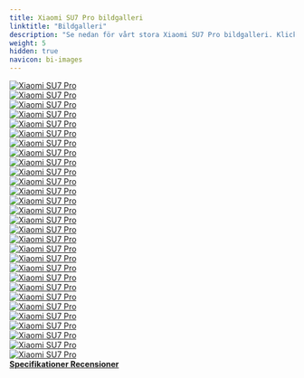 ```yaml
---
title: Xiaomi SU7 Pro bildgalleri
linktitle: "Bildgalleri"
description: "Se nedan för vårt stora Xiaomi SU7 Pro bildgalleri. Klicka på bilderna för högupplösta versioner."
weight: 5
hidden: true
navicon: bi-images
---
```

<!-- markdownlint-disable MD033 -->
<div class="row" id ="my-gallery">
	<div class="pswp-grid-item col-6 col-md-4">
		<a href="https://media.evkx.net/multimedia/models/xiaomi/su7/su7_pro/exterior_1.jpg"
data-pswp-src="https://media.evkx.net/multimedia/models/xiaomi/su7/su7_pro/exterior_1.jpg"
data-pswp-width="2880"
data-pswp-height="2160" 
target="_blank">
			<img src="https://media.evkx.net/multimedia/models/xiaomi/su7/su7_pro/exterior_1_xst.jpg" alt="Xiaomi SU7 Pro" class="img-fluid " />
		</a>
	</div>
	<div class="pswp-grid-item col-6 col-md-4">
		<a href="https://media.evkx.net/multimedia/models/xiaomi/su7/su7_pro/exterior_10.jpg"
data-pswp-src="https://media.evkx.net/multimedia/models/xiaomi/su7/su7_pro/exterior_10.jpg"
data-pswp-width="3000"
data-pswp-height="1687" 
target="_blank">
			<img src="https://media.evkx.net/multimedia/models/xiaomi/su7/su7_pro/exterior_10_xst.jpg" alt="Xiaomi SU7 Pro" class="img-fluid " />
		</a>
	</div>
	<div class="pswp-grid-item col-6 col-md-4">
		<a href="https://media.evkx.net/multimedia/models/xiaomi/su7/su7_pro/exterior_11.jpg"
data-pswp-src="https://media.evkx.net/multimedia/models/xiaomi/su7/su7_pro/exterior_11.jpg"
data-pswp-width="1296"
data-pswp-height="1050" 
target="_blank">
			<img src="https://media.evkx.net/multimedia/models/xiaomi/su7/su7_pro/exterior_11_xst.jpg" alt="Xiaomi SU7 Pro" class="img-fluid " />
		</a>
	</div>
	<div class="pswp-grid-item col-6 col-md-4">
		<a href="https://media.evkx.net/multimedia/models/xiaomi/su7/su7_pro/exterior_12.jpg"
data-pswp-src="https://media.evkx.net/multimedia/models/xiaomi/su7/su7_pro/exterior_12.jpg"
data-pswp-width="2880"
data-pswp-height="2160" 
target="_blank">
			<img src="https://media.evkx.net/multimedia/models/xiaomi/su7/su7_pro/exterior_12_xst.jpg" alt="Xiaomi SU7 Pro" class="img-fluid " />
		</a>
	</div>
	<div class="pswp-grid-item col-6 col-md-4">
		<a href="https://media.evkx.net/multimedia/models/xiaomi/su7/su7_pro/exterior_13.jpg"
data-pswp-src="https://media.evkx.net/multimedia/models/xiaomi/su7/su7_pro/exterior_13.jpg"
data-pswp-width="2560"
data-pswp-height="1500" 
target="_blank">
			<img src="https://media.evkx.net/multimedia/models/xiaomi/su7/su7_pro/exterior_13_xst.jpg" alt="Xiaomi SU7 Pro" class="img-fluid " />
		</a>
	</div>
	<div class="pswp-grid-item col-6 col-md-4">
		<a href="https://media.evkx.net/multimedia/models/xiaomi/su7/su7_pro/exterior_14.jpg"
data-pswp-src="https://media.evkx.net/multimedia/models/xiaomi/su7/su7_pro/exterior_14.jpg"
data-pswp-width="2560"
data-pswp-height="1390" 
target="_blank">
			<img src="https://media.evkx.net/multimedia/models/xiaomi/su7/su7_pro/exterior_14_xst.jpg" alt="Xiaomi SU7 Pro" class="img-fluid " />
		</a>
	</div>
	<div class="pswp-grid-item col-6 col-md-4">
		<a href="https://media.evkx.net/multimedia/models/xiaomi/su7/su7_pro/exterior_15.jpg"
data-pswp-src="https://media.evkx.net/multimedia/models/xiaomi/su7/su7_pro/exterior_15.jpg"
data-pswp-width="2880"
data-pswp-height="2171" 
target="_blank">
			<img src="https://media.evkx.net/multimedia/models/xiaomi/su7/su7_pro/exterior_15_xst.jpg" alt="Xiaomi SU7 Pro" class="img-fluid " />
		</a>
	</div>
	<div class="pswp-grid-item col-6 col-md-4">
		<a href="https://media.evkx.net/multimedia/models/xiaomi/su7/su7_pro/exterior_2.jpg"
data-pswp-src="https://media.evkx.net/multimedia/models/xiaomi/su7/su7_pro/exterior_2.jpg"
data-pswp-width="2880"
data-pswp-height="2160" 
target="_blank">
			<img src="https://media.evkx.net/multimedia/models/xiaomi/su7/su7_pro/exterior_2_xst.jpg" alt="Xiaomi SU7 Pro" class="img-fluid " />
		</a>
	</div>
	<div class="pswp-grid-item col-6 col-md-4">
		<a href="https://media.evkx.net/multimedia/models/xiaomi/su7/su7_pro/exterior_3.jpg"
data-pswp-src="https://media.evkx.net/multimedia/models/xiaomi/su7/su7_pro/exterior_3.jpg"
data-pswp-width="2880"
data-pswp-height="2160" 
target="_blank">
			<img src="https://media.evkx.net/multimedia/models/xiaomi/su7/su7_pro/exterior_3_xst.jpg" alt="Xiaomi SU7 Pro" class="img-fluid " />
		</a>
	</div>
	<div class="pswp-grid-item col-6 col-md-4">
		<a href="https://media.evkx.net/multimedia/models/xiaomi/su7/su7_pro/exterior_4.jpg"
data-pswp-src="https://media.evkx.net/multimedia/models/xiaomi/su7/su7_pro/exterior_4.jpg"
data-pswp-width="2880"
data-pswp-height="2160" 
target="_blank">
			<img src="https://media.evkx.net/multimedia/models/xiaomi/su7/su7_pro/exterior_4_xst.jpg" alt="Xiaomi SU7 Pro" class="img-fluid " />
		</a>
	</div>
	<div class="pswp-grid-item col-6 col-md-4">
		<a href="https://media.evkx.net/multimedia/models/xiaomi/su7/su7_pro/exterior_5.jpg"
data-pswp-src="https://media.evkx.net/multimedia/models/xiaomi/su7/su7_pro/exterior_5.jpg"
data-pswp-width="2880"
data-pswp-height="2160" 
target="_blank">
			<img src="https://media.evkx.net/multimedia/models/xiaomi/su7/su7_pro/exterior_5_xst.jpg" alt="Xiaomi SU7 Pro" class="img-fluid " />
		</a>
	</div>
	<div class="pswp-grid-item col-6 col-md-4">
		<a href="https://media.evkx.net/multimedia/models/xiaomi/su7/su7_pro/exterior_6.jpg"
data-pswp-src="https://media.evkx.net/multimedia/models/xiaomi/su7/su7_pro/exterior_6.jpg"
data-pswp-width="2880"
data-pswp-height="2160" 
target="_blank">
			<img src="https://media.evkx.net/multimedia/models/xiaomi/su7/su7_pro/exterior_6_xst.jpg" alt="Xiaomi SU7 Pro" class="img-fluid " />
		</a>
	</div>
	<div class="pswp-grid-item col-6 col-md-4">
		<a href="https://media.evkx.net/multimedia/models/xiaomi/su7/su7_pro/exterior_7.png"
data-pswp-src="https://media.evkx.net/multimedia/models/xiaomi/su7/su7_pro/exterior_7.png"
data-pswp-width="3000"
data-pswp-height="1687" 
target="_blank">
			<img src="https://media.evkx.net/multimedia/models/xiaomi/su7/su7_pro/exterior_7_xst.png" alt="Xiaomi SU7 Pro" class="img-fluid " />
		</a>
	</div>
	<div class="pswp-grid-item col-6 col-md-4">
		<a href="https://media.evkx.net/multimedia/models/xiaomi/su7/su7_pro/exterior_8.png"
data-pswp-src="https://media.evkx.net/multimedia/models/xiaomi/su7/su7_pro/exterior_8.png"
data-pswp-width="3000"
data-pswp-height="1687" 
target="_blank">
			<img src="https://media.evkx.net/multimedia/models/xiaomi/su7/su7_pro/exterior_8_xst.png" alt="Xiaomi SU7 Pro" class="img-fluid " />
		</a>
	</div>
	<div class="pswp-grid-item col-6 col-md-4">
		<a href="https://media.evkx.net/multimedia/models/xiaomi/su7/su7_pro/exterior_9.png"
data-pswp-src="https://media.evkx.net/multimedia/models/xiaomi/su7/su7_pro/exterior_9.png"
data-pswp-width="3000"
data-pswp-height="1687" 
target="_blank">
			<img src="https://media.evkx.net/multimedia/models/xiaomi/su7/su7_pro/exterior_9_xst.png" alt="Xiaomi SU7 Pro" class="img-fluid " />
		</a>
	</div>
	<div class="pswp-grid-item col-6 col-md-4">
		<a href="https://media.evkx.net/multimedia/models/xiaomi/su7/su7_pro/frontseats_1.jpg"
data-pswp-src="https://media.evkx.net/multimedia/models/xiaomi/su7/su7_pro/frontseats_1.jpg"
data-pswp-width="1760"
data-pswp-height="1000" 
target="_blank">
			<img src="https://media.evkx.net/multimedia/models/xiaomi/su7/su7_pro/frontseats_1_xst.jpg" alt="Xiaomi SU7 Pro" class="img-fluid " />
		</a>
	</div>
	<div class="pswp-grid-item col-6 col-md-4">
		<a href="https://media.evkx.net/multimedia/models/xiaomi/su7/su7_pro/frontseats_2.jpg"
data-pswp-src="https://media.evkx.net/multimedia/models/xiaomi/su7/su7_pro/frontseats_2.jpg"
data-pswp-width="1760"
data-pswp-height="1000" 
target="_blank">
			<img src="https://media.evkx.net/multimedia/models/xiaomi/su7/su7_pro/frontseats_2_xst.jpg" alt="Xiaomi SU7 Pro" class="img-fluid " />
		</a>
	</div>
	<div class="pswp-grid-item col-6 col-md-4">
		<a href="https://media.evkx.net/multimedia/models/xiaomi/su7/su7_pro/frontseats_3.jpg"
data-pswp-src="https://media.evkx.net/multimedia/models/xiaomi/su7/su7_pro/frontseats_3.jpg"
data-pswp-width="1760"
data-pswp-height="1000" 
target="_blank">
			<img src="https://media.evkx.net/multimedia/models/xiaomi/su7/su7_pro/frontseats_3_xst.jpg" alt="Xiaomi SU7 Pro" class="img-fluid " />
		</a>
	</div>
	<div class="pswp-grid-item col-6 col-md-4">
		<a href="https://media.evkx.net/multimedia/models/xiaomi/su7/su7_pro/frontseats_4.jpg"
data-pswp-src="https://media.evkx.net/multimedia/models/xiaomi/su7/su7_pro/frontseats_4.jpg"
data-pswp-width="1760"
data-pswp-height="1000" 
target="_blank">
			<img src="https://media.evkx.net/multimedia/models/xiaomi/su7/su7_pro/frontseats_4_xst.jpg" alt="Xiaomi SU7 Pro" class="img-fluid " />
		</a>
	</div>
	<div class="pswp-grid-item col-6 col-md-4">
		<a href="https://media.evkx.net/multimedia/models/xiaomi/su7/su7_pro/headlights_1.jpg"
data-pswp-src="https://media.evkx.net/multimedia/models/xiaomi/su7/su7_pro/headlights_1.jpg"
data-pswp-width="2880"
data-pswp-height="2160" 
target="_blank">
			<img src="https://media.evkx.net/multimedia/models/xiaomi/su7/su7_pro/headlights_1_xst.jpg" alt="Xiaomi SU7 Pro" class="img-fluid " />
		</a>
	</div>
	<div class="pswp-grid-item col-6 col-md-4">
		<a href="https://media.evkx.net/multimedia/models/xiaomi/su7/su7_pro/hud_1.jpg"
data-pswp-src="https://media.evkx.net/multimedia/models/xiaomi/su7/su7_pro/hud_1.jpg"
data-pswp-width="1760"
data-pswp-height="853" 
target="_blank">
			<img src="https://media.evkx.net/multimedia/models/xiaomi/su7/su7_pro/hud_1_xst.jpg" alt="Xiaomi SU7 Pro" class="img-fluid " />
		</a>
	</div>
	<div class="pswp-grid-item col-6 col-md-4">
		<a href="https://media.evkx.net/multimedia/models/xiaomi/su7/su7_pro/interior_1.jpg"
data-pswp-src="https://media.evkx.net/multimedia/models/xiaomi/su7/su7_pro/interior_1.jpg"
data-pswp-width="2560"
data-pswp-height="1498" 
target="_blank">
			<img src="https://media.evkx.net/multimedia/models/xiaomi/su7/su7_pro/interior_1_xst.jpg" alt="Xiaomi SU7 Pro" class="img-fluid " />
		</a>
	</div>
	<div class="pswp-grid-item col-6 col-md-4">
		<a href="https://media.evkx.net/multimedia/models/xiaomi/su7/su7_pro/interior_2.jpg"
data-pswp-src="https://media.evkx.net/multimedia/models/xiaomi/su7/su7_pro/interior_2.jpg"
data-pswp-width="1920"
data-pswp-height="908" 
target="_blank">
			<img src="https://media.evkx.net/multimedia/models/xiaomi/su7/su7_pro/interior_2_xst.jpg" alt="Xiaomi SU7 Pro" class="img-fluid " />
		</a>
	</div>
	<div class="pswp-grid-item col-6 col-md-4">
		<a href="https://media.evkx.net/multimedia/models/xiaomi/su7/su7_pro/main_1.jpg"
data-pswp-src="https://media.evkx.net/multimedia/models/xiaomi/su7/su7_pro/main_1.jpg"
data-pswp-width="3000"
data-pswp-height="1500" 
target="_blank">
			<img src="https://media.evkx.net/multimedia/models/xiaomi/su7/su7_pro/main_1_xst.jpg" alt="Xiaomi SU7 Pro" class="img-fluid " />
		</a>
	</div>
	<div class="pswp-grid-item col-6 col-md-4">
		<a href="https://media.evkx.net/multimedia/models/xiaomi/su7/su7_pro/rearlights_1.jpg"
data-pswp-src="https://media.evkx.net/multimedia/models/xiaomi/su7/su7_pro/rearlights_1.jpg"
data-pswp-width="2880"
data-pswp-height="2160" 
target="_blank">
			<img src="https://media.evkx.net/multimedia/models/xiaomi/su7/su7_pro/rearlights_1_xst.jpg" alt="Xiaomi SU7 Pro" class="img-fluid " />
		</a>
	</div>
	<div class="pswp-grid-item col-6 col-md-4">
		<a href="https://media.evkx.net/multimedia/models/xiaomi/su7/su7_pro/screens_1.jpg"
data-pswp-src="https://media.evkx.net/multimedia/models/xiaomi/su7/su7_pro/screens_1.jpg"
data-pswp-width="2560"
data-pswp-height="1440" 
target="_blank">
			<img src="https://media.evkx.net/multimedia/models/xiaomi/su7/su7_pro/screens_1_xst.jpg" alt="Xiaomi SU7 Pro" class="img-fluid " />
		</a>
	</div>
	<div class="pswp-grid-item col-6 col-md-4">
		<a href="https://media.evkx.net/multimedia/models/xiaomi/su7/su7_pro/screens_2.jpg"
data-pswp-src="https://media.evkx.net/multimedia/models/xiaomi/su7/su7_pro/screens_2.jpg"
data-pswp-width="1760"
data-pswp-height="853" 
target="_blank">
			<img src="https://media.evkx.net/multimedia/models/xiaomi/su7/su7_pro/screens_2_xst.jpg" alt="Xiaomi SU7 Pro" class="img-fluid " />
		</a>
	</div>
	<div class="pswp-grid-item col-6 col-md-4">
		<a href="https://media.evkx.net/multimedia/models/xiaomi/su7/su7_pro/secondrowseats_1.jpg"
data-pswp-src="https://media.evkx.net/multimedia/models/xiaomi/su7/su7_pro/secondrowseats_1.jpg"
data-pswp-width="1760"
data-pswp-height="1080" 
target="_blank">
			<img src="https://media.evkx.net/multimedia/models/xiaomi/su7/su7_pro/secondrowseats_1_xst.jpg" alt="Xiaomi SU7 Pro" class="img-fluid " />
		</a>
	</div>
	<div class="pswp-grid-item col-6 col-md-4">
		<a href="https://media.evkx.net/multimedia/models/xiaomi/su7/su7_pro/speakers_1.jpg"
data-pswp-src="https://media.evkx.net/multimedia/models/xiaomi/su7/su7_pro/speakers_1.jpg"
data-pswp-width="1760"
data-pswp-height="853" 
target="_blank">
			<img src="https://media.evkx.net/multimedia/models/xiaomi/su7/su7_pro/speakers_1_xst.jpg" alt="Xiaomi SU7 Pro" class="img-fluid " />
		</a>
	</div>
</div>
<script type="module">
  import PhotoSwipeLightbox from '/js/photoswipe-lightbox.esm.js';
    const lightbox = new PhotoSwipeLightbox({
       gallery: '#my-gallery',
        children: 'a',
        pswpModule: () => import('/js/photoswipe.esm.js')
    });
lightbox.init();
</script>
<div class="mt-3 mb-3">
<a href="../specifications/" class="text-decoration-none text-black">
<strong><i class="bi-arrow-left"></i> Specifikationer </strong>
</a>
<a href="../reviews/" class="text-decoration-none text-black float-end">
<strong>Recensioner <i class="bi-arrow-right"></i></strong>
</a>
</div>
